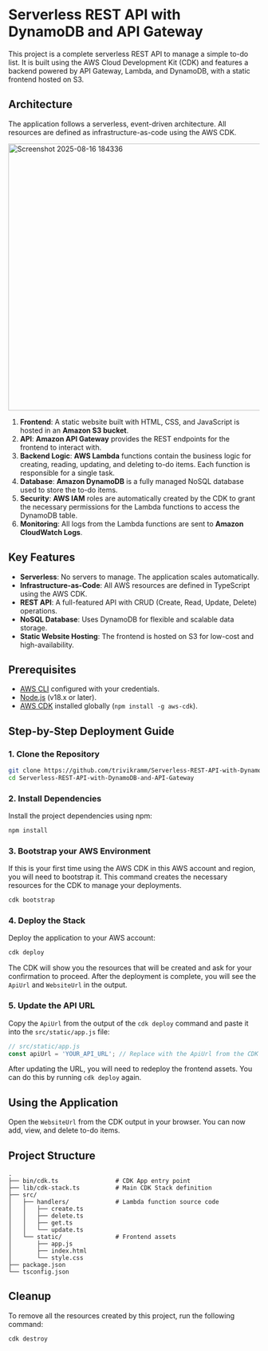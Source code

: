 # Serverless REST API with DynamoDB and API Gateway

This project is a complete serverless REST API to manage a simple to-do list. It is built using the AWS Cloud Development Kit (CDK) and features a backend powered by API Gateway, Lambda, and DynamoDB, with a static frontend hosted on S3.

## Architecture

The application follows a serverless, event-driven architecture. All resources are defined as infrastructure-as-code using the AWS CDK.

<img width="1368" height="534" alt="Screenshot 2025-08-16 184336" src="https://github.com/user-attachments/assets/356860d9-b0fb-41fe-b950-6c4058b626ef" />


1.  **Frontend**: A static website built with HTML, CSS, and JavaScript is hosted in an **Amazon S3 bucket**.
2.  **API**: **Amazon API Gateway** provides the REST endpoints for the frontend to interact with.
3.  **Backend Logic**: **AWS Lambda** functions contain the business logic for creating, reading, updating, and deleting to-do items. Each function is responsible for a single task.
4.  **Database**: **Amazon DynamoDB** is a fully managed NoSQL database used to store the to-do items.
5.  **Security**: **AWS IAM** roles are automatically created by the CDK to grant the necessary permissions for the Lambda functions to access the DynamoDB table.
6.  **Monitoring**: All logs from the Lambda functions are sent to **Amazon CloudWatch Logs**.

## Key Features

*   **Serverless**: No servers to manage. The application scales automatically.
*   **Infrastructure-as-Code**: All AWS resources are defined in TypeScript using the AWS CDK.
*   **REST API**: A full-featured API with CRUD (Create, Read, Update, Delete) operations.
*   **NoSQL Database**: Uses DynamoDB for flexible and scalable data storage.
*   **Static Website Hosting**: The frontend is hosted on S3 for low-cost and high-availability.

## Prerequisites

*   [AWS CLI](https://aws.amazon.com/cli/) configured with your credentials.
*   [Node.js](https://nodejs.org/en/) (v18.x or later).
*   [AWS CDK](https://docs.aws.amazon.com/cdk/v2/guide/getting_started.html) installed globally (`npm install -g aws-cdk`).

## Step-by-Step Deployment Guide

### 1. Clone the Repository

```bash
git clone https://github.com/trivikramm/Serverless-REST-API-with-DynamoDB-and-API-Gateway.git
cd Serverless-REST-API-with-DynamoDB-and-API-Gateway
```

### 2. Install Dependencies

Install the project dependencies using npm:

```bash
npm install
```

### 3. Bootstrap your AWS Environment

If this is your first time using the AWS CDK in this AWS account and region, you will need to bootstrap it. This command creates the necessary resources for the CDK to manage your deployments.

```bash
cdk bootstrap
```

### 4. Deploy the Stack

Deploy the application to your AWS account:

```bash
cdk deploy
```

The CDK will show you the resources that will be created and ask for your confirmation to proceed. After the deployment is complete, you will see the `ApiUrl` and `WebsiteUrl` in the output.

### 5. Update the API URL

Copy the `ApiUrl` from the output of the `cdk deploy` command and paste it into the `src/static/app.js` file:

```javascript
// src/static/app.js
const apiUrl = 'YOUR_API_URL'; // Replace with the ApiUrl from the CDK output
```

After updating the URL, you will need to redeploy the frontend assets. You can do this by running `cdk deploy` again.

## Using the Application

Open the `WebsiteUrl` from the CDK output in your browser. You can now add, view, and delete to-do items.

## Project Structure

```
.
├── bin/cdk.ts                # CDK App entry point
├── lib/cdk-stack.ts          # Main CDK Stack definition
├── src/
│   ├── handlers/             # Lambda function source code
│   │   ├── create.ts
│   │   ├── delete.ts
│   │   ├── get.ts
│   │   └── update.ts
│   └── static/               # Frontend assets
│       ├── app.js
│       ├── index.html
│       └── style.css
├── package.json
└── tsconfig.json
```

## Cleanup

To remove all the resources created by this project, run the following command:

```bash
cdk destroy
```
